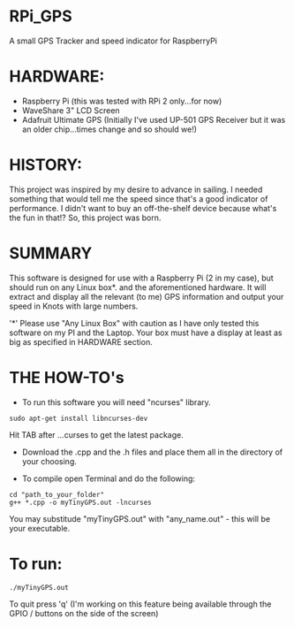# RPi_GPS
 A small GPS Tracker and speed indicator for RaspberryPi

# HARDWARE:
 - Raspberry Pi (this was tested with RPi 2 only...for now)
 - WaveShare 3" LCD Screen
 - Adafruit Ultimate GPS (Initially I've used UP-501 GPS Receiver but it was an older chip...times change and so should we!)

# HISTORY:
 This project was inspired by my desire to advance in sailing. I needed something that would tell me the speed since that's a good
 indicator of performance. I didn't want to buy an off-the-shelf device because what's the fun in that!? So, this project was 
 born. 

# SUMMARY
 This software is designed for use with a Raspberry Pi (2 in my case), but should run on any Linux box*. and the aforementioned 
 hardware. It will extract and display all the relevant (to me) GPS information and output your speed in Knots with large numbers.

'*' Please use "Any Linux Box" with caution as I have only tested this software on my PI and the Laptop. Your box must have a display 
  at least as big as specified in HARDWARE section.

# THE HOW-TO's

* To run this software you will need "ncurses" library. 
```
sudo apt-get install libncurses-dev
```
Hit TAB after ...curses to get the latest package.

* Download the .cpp and the .h files and place them all in the directory of your choosing.
  
* To compile open Terminal and do the following:
```
cd "path_to_your_folder"
g++ *.cpp -o myTinyGPS.out -lncurses
```
You may substitude "myTinyGPS.out" with "any_name.out" - this will be your executable.

# To run:
```
./myTinyGPS.out
```
 To quit press 'q' (I'm working on this feature being available through the GPIO / buttons on the side of the screen)

